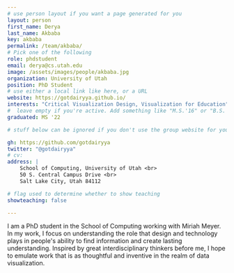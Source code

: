 ```yaml
---
# use person layout if you want a page generated for you
layout: person
first_name: Derya
last_name: Akbaba
key: akbaba
permalink: /team/akbaba/
# Pick one of the following
role: phdstudent
email: derya@cs.utah.edu
image: /assets/images/people/akbaba.jpg
organization: University of Utah
position: PhD Student
# use either a local link like here, or a URL
website: https://gotdairyya.github.io/
interests: "Critical Visualization Design, Visualization for Education"
#  leave empty if you're active. Add something like "M.S.'16" or "B.S.'17" if you got a degree while at VDL. Add "N" if you left VDS before you got a degree.
graduated: MS '22

# stuff below can be ignored if you don't use the group website for your private website

gh: https://github.com/gotdairyya
twitter: "@gotdairyya"
# cv: 
address: |
    School of Computing, University of Utah <br>
    50 S. Central Campus Drive <br>
    Salt Lake City, Utah 84112

# flag used to determine whether to show teaching
showteaching: false

---
```

I am a PhD student in the School of Computing working with Miriah Meyer. In my work, I focus on understanding the role that design and technology plays in people's ability to find information and create lasting understanding. Inspired by great interdisciplinary thinkers before me, I hope to emulate work that is as thoughtful and inventive in the realm of data visualization.

